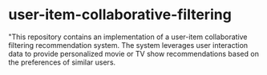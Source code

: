 # user-item-collaborative-filtering
"This repository contains an implementation of a user-item collaborative filtering recommendation system. The system leverages user interaction data to provide personalized movie or TV show recommendations based on the preferences of similar users.
